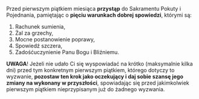 Przed pierwszym piątkiem miesiąca **przystąp** do Sakramentu Pokuty i Pojednania, pamiętając o **pięciu warunkach dobrej spowiedzi**, którymi są:
1. Rachunek sumienia,
1. Żal za grzechy,
1. Mocne postanowienie poprawy,
1. Spowiedź szczera,
1. Zadośćuczynienie Panu Bogu i Bliźniemu.

**UWAGA**! Jeżeli nie udało Ci się wyspowiadać na krótko (maksymalnie kilka dni) przed tym konkretnym pierwszym piątkiem, którego dotyczy to wyzwanie, **pozostaw ten krok jako oczekujący i daj sobie szansę jego zmiany na wykonany w przyszłości**, spowiadając się przed jakimkolwiek pierwszym piątkiem nieprzypisanym już do żadnego wyzwania.
